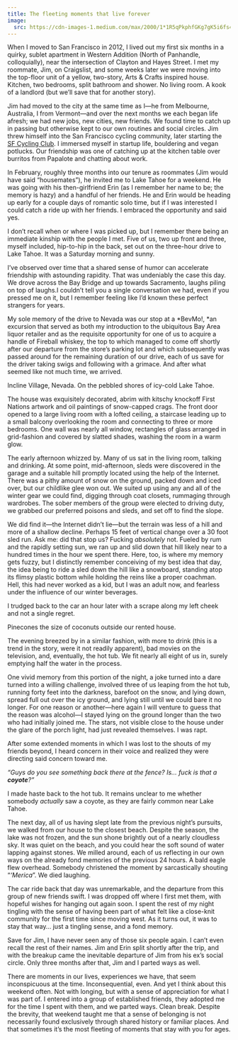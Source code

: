 ```yaml
---
title: The fleeting moments that live forever
image:
  src: https://cdn-images-1.medium.com/max/2000/1*1R5qPkphfGKg7gK5i6fs4Q.jpeg
---
```


When I moved to San Francisco in 2012, I lived out my first six months in a
quirky, sublet apartment in Western Addition (North of Panhandle, colloquially),
near the intersection of Clayton and Hayes Street. I met my roommate, Jim, on
Craigslist, and some weeks later we were moving into the top-floor unit of a
yellow, two-story, Arts & Crafts inspired house. Kitchen, two bedrooms, split
bathroom and shower. No living room. A kook of a landlord (but we’ll save that
for another story).

Jim had moved to the city at the same time as I—he from Melbourne, Australia, I
from Vermont—and over the next months we each began life afresh; we had new
jobs, new cities, new friends. We found time to catch up in passing but
otherwise kept to our own routines and social circles. Jim threw himself into
the San Francisco cycling community, later starting the [SF Cycling
Club](http://sfcyclingclub.org/). I immersed myself in startup life, bouldering
and vegan potlucks. Our friendship was one of catching up at the kitchen table
over burritos from Papalote and chatting about work.

In February, roughly three months into our tenure as roommates (Jim would have
said “housemates”), he invited me to Lake Tahoe for a weekend. He was going with
his then-girlfriend Erin (as I remember her name to be; the memory is hazy) and
a handful of her friends. He and Erin would be heading up early for a couple
days of romantic solo time, but if I was interested I could catch a ride up with
her friends. I embraced the opportunity and said yes.

I don’t recall when or where I was picked up, but I remember there being an
immediate kinship with the people I met. Five of us, two up front and three,
myself included, hip-to-hip in the back, set out on the three-hour drive to Lake
Tahoe. It was a Saturday morning and sunny.

I’ve observed over time that a shared sense of humor can accelerate friendship
with astounding rapidity. That was undeniably the case this day. We drove across
the Bay Bridge and up towards Sacramento, laughs piling on top of laughs.I
couldn’t tell you a single conversation we had, even if you pressed me on it,
but I remember feeling like I’d known these perfect strangers for years.

My sole memory of the drive to Nevada was our stop at a *BevMo!, *an excursion
that served as both my introduction to the ubiquitous Bay Area liquor retailer
and as the requisite opportunity for one of us to acquire a handle of Fireball
whiskey, the top to which managed to come off shortly after our departure from
the store’s parking lot and which subsequently was passed around for the
remaining duration of our drive, each of us save for the driver taking swigs and
following with a grimace. And after what seemed like not much time, we arrived.

Incline Village, Nevada. On the pebbled shores of icy-cold Lake Tahoe.

The house was exquisitely decorated, abrim with kitschy knockoff First Nations
artwork and oil paintings of snow-capped crags. The front door opened to a large
living room with a lofted ceiling, a staircase leading up to a small balcony
overlooking the room and connecting to three or more bedrooms. One wall was
nearly all window, rectangles of glass arranged in grid-fashion and covered by
slatted shades, washing the room in a warm glow.

The early afternoon whizzed by. Many of us sat in the living room, talking and
drinking. At some point, mid-afternoon, sleds were discovered in the garage and
a suitable hill promptly located using the help of the Internet. There was a
pithy amount of snow on the ground, packed down and iced over, but our childlike
glee won out. We suited up using any and all of the winter gear we could find,
digging through coat closets, rummaging through wardrobes. The sober members of
the group were elected to driving duty, we grabbed our preferred poisons and
sleds, and set off to find the slope.

We did find it—the Internet didn’t lie—but the terrain was less of a hill and
more of a shallow decline. Perhaps 15 feet of vertical change over a 30 foot
sled run. Ask me: did that stop us? Fucking *absolutely* not. Fueled by rum and
the rapidly setting sun, we ran up and slid down that hill likely near to a
hundred times in the hour we spent there. Here, too, is where my memory gets
fuzzy, but I distinctly remember conceiving of my best idea that day, the idea
being to ride a sled down the hill like a snowboard, standing atop its flimsy
plastic bottom while holding the reins like a proper coachman. Hell, this had
never worked as a kid, but I was an adult now, and fearless under the influence
of our winter beverages.

I trudged back to the car an hour later with a scrape along my left cheek and
not a single regret.

<span class="figcaption_hack">Pinecones the size of coconuts outside our rented house.</span>

The evening breezed by in a similar fashion, with more to drink (this is a trend
in the story, were it not readily apparent), bad movies on the television, and,
eventually, the hot tub. We fit nearly all eight of us in, surely emptying half
the water in the process.

One vivid memory from this portion of the night, a joke turned into a dare
turned into a willing challenge, involved three of us leaping from the hot tub,
running forty feet into the darkness, barefoot on the snow, and lying down,
spread full out over the icy ground, and lying still until we could bare it no
longer. For one reason or another—here again I will venture to guess that the
reason was alcohol—I stayed lying on the ground longer than the two who had
initially joined me. The stars, not visible close to the house under the glare
of the porch light, had just revealed themselves. I was rapt.

After some extended moments in which I was lost to the shouts of my friends
beyond, I heard concern in their voice and realized they were directing said
concern toward me.

*“Guys do you see something back there at the fence? Is… fuck is that a
***coyote***?”*

I made haste back to the hot tub. It remains unclear to me whether somebody
*actually* saw a coyote, as they are fairly common near Lake Tahoe.

The next day, all of us having slept late from the previous night’s pursuits, we
walked from our house to the closest beach. Despite the season, the lake was not
frozen, and the sun shone brightly out of a nearly cloudless sky. It was quiet
on the beach, and you could hear the soft sound of water lapping against stones.
We milled around, each of us reflecting in our own ways on the already fond
memories of the previous 24 hours. A bald eagle flew overhead. Somebody
christened the moment by sarcastically shouting “*‘Merica*”. We died laughing.

The car ride back that day was unremarkable, and the departure from this group
of new friends swift. I was dropped off where I first met them, with hopeful
wishes for hanging out again soon. I spent the rest of my night tingling with
the sense of having been part of what felt like a close-knit community for the
first time since moving west. As it turns out, it was to stay that way… just a
tingling sense, and a fond memory.

Save for Jim, I have never seen any of those six people again. I can’t even
recall the rest of their names. Jim and Erin split shortly after the trip, and
with the breakup came the inevitable departure of Jim from his ex’s social
circle. Only three months after that, Jim and I parted ways as well.

There are moments in our lives, experiences we have, that seem inconspicuous at
the time. Inconsequential, even. And yet I think about this weekend often. Not
with longing, but with a sense of appreciation for what I was part of. I entered
into a group of established friends, they adopted me for the time I spent with
them, and we parted ways. Clean break. Despite the brevity, that weekend taught
me that a sense of belonging is not necessarily found exclusively through shared
history or familiar places. And that sometimes it’s the most fleeting of moments
that stay with you for ages.